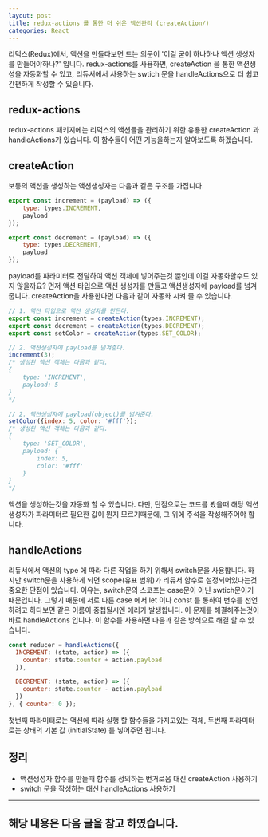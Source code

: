 ```yaml
---
layout: post
title: redux-actions 를 통한 더 쉬운 액션관리 (createAction/)
categories: React
---
```


리덕스(Redux)에서, 액션을 만들다보면 드는 의문이 '이걸 굳이 하나하나 액션 생성자를 만들어야하나?' 입니다. redux-actions를 사용하면, createAction 을 통한 액션생성을 자동화할 수 있고, 리듀서에서 사용하는 swtich 문을 handleActions으로 더 쉽고 간편하게 작성할 수 있습니다. 

## redux-actions
redux-actions 패키지에는 리덕스의 액션들을 관리하기 위한 유용한 createAction 과 handleActions가 있습니다. 이 함수들이 어떤 기능을하는지 알아보도록 하겠습니다.

## createAction
보통의 액션을 생성하는 액션생성자는 다음과 같은 구조를 가집니다.

```js
export const increment = (payload) => ({
    type: types.INCREMENT,
    payload
});

export const decrement = (payload) => ({
    type: types.DECREMENT,
    payload
});
```


payload를 파라미터로 전달하여 액션 객체에 넣어주는것 뿐인데 이걸 자동화할수도 있지 않을까요? 먼저 액션 타입으로 액션 생성자를 만들고 액션생성자에 payload를 넘겨줍니다. createAction을 사용한다면 다음과 같이 자동화 시켜 줄 수 있습니다.

```js
// 1. 액션 타입으로 액션 생성자를 만든다.
export const increment = createAction(types.INCREMENT);
export const decrement = createAction(types.DECREMENT);
export const setColor = createAction(types.SET_COLOR);

// 2. 액션생성자에 payload를 넘겨준다.
increment(3);
/* 생성된 액션 객체는 다음과 같다.
{
    type: 'INCREMENT',
    payload: 5
}
*/

// 2. 액션생성자에 payload(object)를 넘겨준다.
setColor({index: 5, color: '#fff'});
/* 생성된 액션 객체는 다음과 같다.
{
    type: 'SET_COLOR',
    payload: {
        index: 5,
        color: '#fff'
    }
}
*/
```

 액션을 생성하는것을 자동화 할 수 있습니다. 다만, 단점으로는 코드를 봤을때 해당 액션생성자가 파라미터로 필요한 값이 뭔지 모르기때문에, 그 위에 주석을 작성해주어야 합니다.



## handleActions
리듀서에서 액션의 type 에 따라 다른 작업을 하기 위해서 switch문을 사용합니다. 하지만 switch문을 사용하게 되면 scope(유표 범위)가 리듀서 함수로 설정되어있다는것 중요한 단점이 있습니다. 이유는, switch문의 스코프는 case문이 아닌 swtich문이기 때문입니다. 그렇기 때문에 서로 다른 case 에서 let 이나 const 를 통하여 변수를 선언하려고 하다보면 같은 이름이 중첩될시엔 에러가 발생합니다. 이 문제를 해결해주는것이 바로 handleActions 입니다. 이 함수를 사용하면 다음과 같은 방식으로 해결 할 수 있습니다.

```js
const reducer = handleActions({
  INCREMENT: (state, action) => ({
    counter: state.counter + action.payload
  }),

  DECREMENT: (state, action) => ({
    counter: state.counter - action.payload
  })
}, { counter: 0 });
```
첫번째 파라미터로는 액션에 따라 실행 할 함수들을 가지고있는 객체, 두번째 파라미터로는 상태의 기본 값 (initialState) 를 넣어주면 됩니다.

## 정리
- 액션생성자 함수를 만들때 함수를 정의하는 번거로움 대신 createAction 사용하기
- switch 문을 작성하는 대신 handleActions 사용하기


----
해당 내용은 다음 글을 참고 하였습니다.
- 